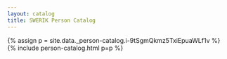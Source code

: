 ```yaml
---
layout: catalog
title: SWERIK Person Catalog
---
```

{% assign p = site.data._person-catalog.i-9tSgmQkmz5TxiEpuaWLf1v %}
{% include person-catalog.html p=p %}

